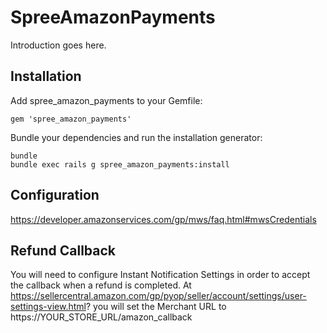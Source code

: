SpreeAmazonPayments
===================

Introduction goes here.

Installation
------------

Add spree_amazon_payments to your Gemfile:

```
gem 'spree_amazon_payments'
```

Bundle your dependencies and run the installation generator:

```
bundle
bundle exec rails g spree_amazon_payments:install
```

Configuration
--------------
https://developer.amazonservices.com/gp/mws/faq.html#mwsCredentials

Refund Callback
--------------
You will need to configure Instant Notification Settings in order to accept the callback when a refund is completed. At https://sellercentral.amazon.com/gp/pyop/seller/account/settings/user-settings-view.html? you will set the Merchant URL to https://YOUR_STORE_URL/amazon_callback
